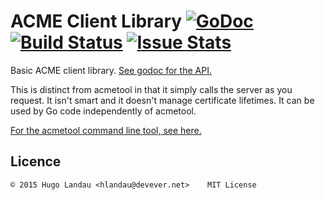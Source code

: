 # ACME Client Library [![GoDoc](https://godoc.org/github.com/hlandau/acme/acmeapi?status.svg)](https://godoc.org/github.com/hlandau/acme/acmeapi) [![Build Status](https://travis-ci.org/hlandau/acme.svg?branch=master)](https://travis-ci.org/hlandau/acme) [![Issue Stats](http://issuestats.com/github/hlandau/acme/badge/issue?style=flat)](http://issuestats.com/github/hlandau/acme)

Basic ACME client library. [See godoc for the
API.](https://godoc.org/github.com/hlandau/acme/acmeapi)

This is distinct from acmetool in that it simply calls the server as you
request. It isn't smart and it doesn't manage certificate lifetimes. It can
be used by Go code independently of acmetool.

[For the acmetool command line tool, see
here.](https://github.com/hlandau/acme)

## Licence

    © 2015 Hugo Landau <hlandau@devever.net>    MIT License

